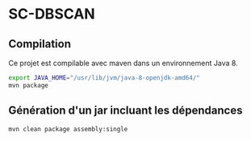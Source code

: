 # SC-DBSCAN

## Compilation
Ce projet est compilable avec maven dans un environnement Java 8.
```bash
export JAVA_HOME="/usr/lib/jvm/java-8-openjdk-amd64/"
mvn package
```

## Génération d'un jar incluant les dépendances
```bash
mvn clean package assembly:single
```
